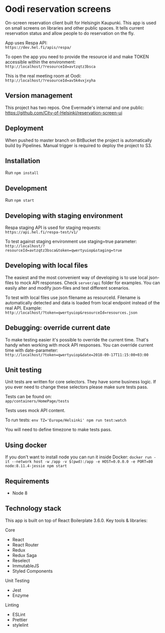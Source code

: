# Oodi reservation screens

On-screen reservation client built for Helsingin Kaupunki. This app is used on small screens on libraries and other public spaces. It tells current reservation status and allow people to do reservation on the fly.

App uses Respa API:  
`https://dev.hel.fi/apis/respa/`

To open the app you need to provide the resource id and make TOKEN accessible within the environment:  
`http://localhost/?resourceId=avtzqtz3bsca`

This is the real meeting room at Oodi:  
`http://localhost/?resourceId=av5k4vxjxyha`

## Version management

This project has two repos. One Evermade's internal and one public:
https://github.com/City-of-Helsinki/reservation-screen-ui

## Deployment

When pushed to master branch on BitBucket the project is automatically build by Pipelines. Manual trigger is required to deploy the project to S3.

## Installation

Run `npm install`

## Development

Run `npm start`

## Developing with staging environment

Respa staging API is used for staging requests:  
`https://api.hel.fi/respa-test/v1/`

To test against staging environment use staging=true parameter:  
`http://localhost/?resourceId=avtzqtz3bsca&token=qwertyuiop&staging=true`

## Developing with local files

The easiest and the most convenient way of developing is to use local json-files to mock API responses. Check `server/api` folder for examples. You can easily alter and modify json-files and test different scenarios.

To test with local files use json filename as resourceId. Filename is automatically detected and data is loaded from local endpoint instead of the real API. Example:  
`http://localhost/?token=qwertyuiop&resourceId=resources.json`

## Debugging: override current date

To make testing easier it's possible to override the current time. That's handy when working with mock API responses. You can override current time with date-parameter:  
`http://localhost/?token=qwertyuiop&date=2018-09-17T11:15:00+03:00`

## Unit testing

Unit tests are written for core selectors. They have some business logic. If you ever need to change these selectors please make sure tests pass.

Tests can be found on:  
`app/containers/HomePage/tests`

Tests uses mock API content.

To run tests: `env TZ='Europe/Helsinki' npm run test:watch`

You will need to define timezone to make tests pass.

## Using docker

If you don't want to install node you can run it inside Docker:
`docker run -it --network host -w /app -v $(pwd):/app -e HOST=0.0.0.0 -e PORT=80 node:8.11.4-jessie npm start`

## Requirements

- Node 8

## Technology stack

This app is built on top of React Boilerplate 3.6.0. Key tools & libraries:

Core

- React
- React Router
- Redux
- Redux Saga
- Reselect
- ImmutableJS
- Styled Components

Unit Testing

- Jest
- Enzyme

Linting

- ESLint
- Prettier
- stylelint
